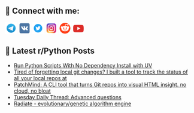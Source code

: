 ## 🔎 Connect with me:
[<img src="https://github.com/bullbesh/bullbesh/blob/main/images/Telegram.png" width="32" height="32" />](https://t.me/bullbesh)
[<img src="https://github.com/bullbesh/bullbesh/blob/main/images/VK.png" width="32" height="32" />](https://vk.com/bullbesh)
[<img src="https://github.com/bullbesh/bullbesh/blob/main/images/Twitter.png" width="32" height="32" />](https://twitter.com/bullbesh1)
[<img src="https://github.com/bullbesh/bullbesh/blob/main/images/Instagram.png" width="32" height="32" />](https://www.instagram.com/bullbesh)
[<img src="https://github.com/bullbesh/bullbesh/blob/main/images/Reddit.png" width="32" height="32" />](https://www.reddit.com/user/bullbesh)
[<img src="https://github.com/bullbesh/bullbesh/blob/main/images/YouTube.png" width="32" height="32" />](https://www.youtube.com/channel/UCtfjRs6uzgq5mfm8S06WTcg)

## 📕 Latest r/Python Posts
<!-- BLOG-POST-LIST:START -->
- [Run Python Scripts With No Dependency Install with UV](https://www.reddit.com/r/Python/comments/1lulh7u/run_python_scripts_with_no_dependency_install/)
- [Tired of forgetting local git changes? I built a tool to track the status of all your local repos at](https://www.reddit.com/r/Python/comments/1luiz8o/tired_of_forgetting_local_git_changes_i_built_a/)
- [PatchMind: A CLI tool that turns Git repos into visual HTML insight. no cloud, no bloat](https://www.reddit.com/r/Python/comments/1luifni/patchmind_a_cli_tool_that_turns_git_repos_into/)
- [Tuesday Daily Thread: Advanced questions](https://www.reddit.com/r/Python/comments/1lua5dh/tuesday_daily_thread_advanced_questions/)
- [Radiate - evolutionary/genetic algorithm engine](https://www.reddit.com/r/Python/comments/1lu8wvp/radiate_evolutionarygenetic_algorithm_engine/)
<!-- BLOG-POST-LIST:END -->
